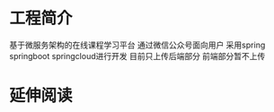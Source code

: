# 工程简介
基于微服务架构的在线课程学习平台 通过微信公众号面向用户 采用spring springboot springcloud进行开发  目前只上传后端部分 
前端部分暂不上传
# 延伸阅读

